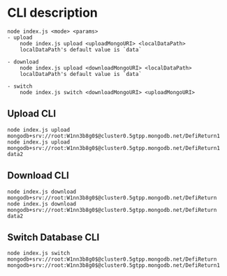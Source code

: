 # CLI description
    node index.js <mode> <params>
    - upload
        node index.js upload <uploadMongoURI> <localDataPath>
        localDataPath's default value is `data`
    
    - download
        node index.js upload <downloadMongoURI> <localDataPath>
        localDataPath's default value is `data`

    - switch
        node index.js switch <downloadMongoURI> <uploadMongoURI>

## Upload CLI
    node index.js upload mongodb+srv://root:W1nn3b8g0$@cluster0.5gtpp.mongodb.net/DefiReturn1
    node index.js upload mongodb+srv://root:W1nn3b8g0$@cluster0.5gtpp.mongodb.net/DefiReturn1 data2

## Download CLI
    node index.js download mongodb+srv://root:W1nn3b8g0$@cluster0.5gtpp.mongodb.net/DefiReturn
    node index.js download mongodb+srv://root:W1nn3b8g0$@cluster0.5gtpp.mongodb.net/DefiReturn data2
    
## Switch Database CLI
    node index.js switch mongodb+srv://root:W1nn3b8g0$@cluster0.5gtpp.mongodb.net/DefiReturn mongodb+srv://root:W1nn3b8g0$@cluster0.5gtpp.mongodb.net/DefiReturn1